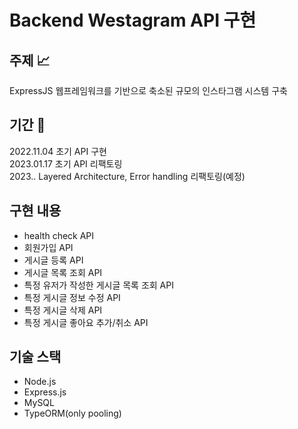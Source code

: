# Backend Westagram API 구현 

## 주제 📈
ExpressJS 웹프레임워크를 기반으로 축소된 규모의 인스타그램 시스템 구축

## 기간 📆
2022.11.04 초기 API 구현 <br />
2023.01.17 초기 API 리팩토링 <br />
2023.. Layered Architecture, Error handling 리팩토링(예정)

## 구현 내용
- health check API
- 회원가입 API
- 게시글 등록 API
- 게시글 목록 조회 API
- 특정 유저가 작성한 게시글 목록 조회 API
- 특정 게시글 정보 수정 API
- 특정 게시글 삭제 API
- 특정 게시글 좋아요 추가/취소 API

## 기술 스택
- Node.js
- Express.js
- MySQL
- TypeORM(only pooling)